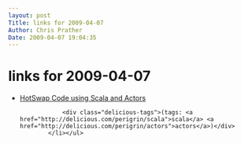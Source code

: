 ```yaml
---
layout: post
Title: links for 2009-04-07  
Author: Chris Prather
Date: 2009-04-07 19:04:35
---
```


# links for 2009-04-07
<ul class="delicious"><li>
                <div class="delicious-link"><a href="http://jonasboner.com/2007/12/19/hotswap-code-using-scala-and-actors.html">HotSwap Code using Scala and Actors</a></div>
                
                <div class="delicious-tags">(tags: <a href="http://delicious.com/perigrin/scala">scala</a> <a href="http://delicious.com/perigrin/actors">actors</a>)</div>
            </li></ul>
